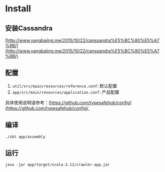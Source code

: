 # Install

## 安装Cassandra

[http://www.yangbajing.me/2015/10/22/canssandra%E5%BC%80%E5%A7%8B/](http://www.yangbajing.me/2015/10/22/canssandra%E5%BC%80%E5%A7%8B/)

## 配置

1. `util/src/main/resources/reference.conf`: 默认配置
2. `app/src/main/resources/application.conf`: 产品配置

具体使用说明请参考：[https://github.com/typesafehub/config](https://github.com/typesafehub/config)`

## 编译

```
./sbt app/assembly
```

## 运行

```
java -jar app/target/scala-2.11/crawler-app.jar
```
